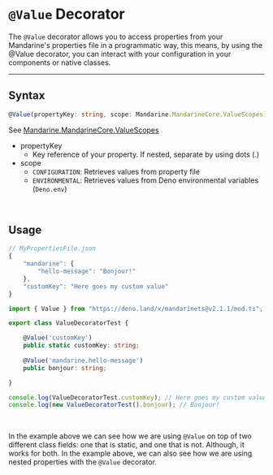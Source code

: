 # `@Value` Decorator
The `@Value` decorator allows you to access properties from your Mandarine's properties file in a programmatic way, this means, by using the @Value decorator, you can interact with your configuration in your components or native classes.

----

## Syntax
```typescript
@Value(propertyKey: string, scope: Mandarine.MandarineCore.ValueScopes)
```

See [Mandarine.MandarineCore.ValueScopes](https://doc.deno.land/https/raw.githubusercontent.com/mandarineorg/mandarinets/master/main-core/Mandarine.ns.ts#Mandarine.MandarineCore.ValueScopes)

- propertyKey
    - Key reference of your property. If nested, separate by using dots (.)
- scope
    - `CONFIGURATION`: Retrieves values from property file
    - `ENVIRONMENTAL`: Retrieves values from Deno environmental variables (`Deno.env`)

&nbsp;

## Usage

```typescript
// MyPropertiesFile.json
{
    "mandarine": {
        "hello-message": "Bonjour!"
    },
    "customKey": "Here goes my custom value"
}
```

```typescript
import { Value } from "https://deno.land/x/mandarinets@v2.1.1/mod.ts";

export class ValueDecoratorTest {

    @Value('customKey')
    public static customKey: string;
    
    @Value('mandarine.hello-message')
    public bonjour: string;

}

console.log(ValueDecoratorTest.customKey); // Here goes my custom value
console.log(new ValueDecoratorTest().bonjour); // Bonjour!
```

&nbsp;

In the example above we can see how we are using `@Value` on top of two different class fields: one that is static, and one that is not. Although, it works for both.
In the example above, we can also see how we are using nested properties with the `@Value` decorator.

